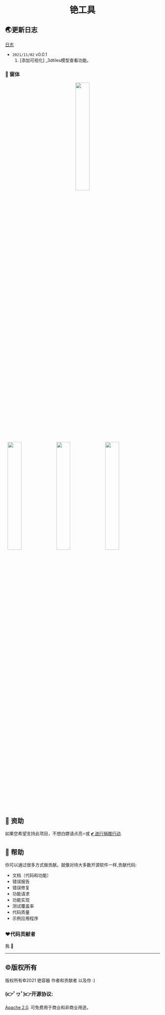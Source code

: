 <h1>
    <center>铯工具</center>
</h1>



## 🌏更新日志

[日志](CHANGELOG.md)

* `2021/11/02` v0.0.1
  1. [添加可视化] _3dtiles模型查看功能。



### :clap: 窗体

<p>
<center><img src="http://pics.orduster.top/2022/03/02/7ba6d7d087acc.png" width="30%" /></center>&nbsp;
<img src="http://pics.orduster.top/2022/03/02/7ba6d7d087acc.png" width="30%" />&nbsp;
<img src="http://pics.orduster.top/2022/03/02/7ba6d7d087acc.png" width="30%" />&nbsp;
<img src="http://pics.orduster.top/2022/03/02/7ba6d7d087acc.png" width="30%" />&nbsp;
<br/>
<br/>
</p>





## 👏 资助

如果您希望支持此项目，不想白嫖请点亮⭐或 [💕 进行捐赠行动](https://afdian.net/@taoistcore).

## 👏 帮助

你可以通过很多方式做贡献。就像对待大多数开源软件一样,贡献代码:

* 文档（代码和功能）
* 错误报告
* 错误修复
* 功能请求
* 功能实现
* 测试覆盖率
* 代码质量
* 示例应用程序


## 

### ❤️代码贡献者

我.🤡

------



## ©版权所有

版权所有©2021 铯容器 作者和贡献者 以及你 :)

### (👉ﾟヮﾟ)👉开源协议: 
[Apache 2.0](http://www.apache.org/licenses/LICENSE-2.0.html). 可免费用于商业和非商业用途。


